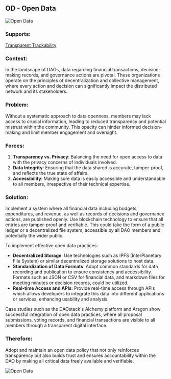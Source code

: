 ## OD - Open Data

![Open Data](./output/illustrations/open_data.png)

### Supports:
[Transparent Trackability](./transparent_trackability.html)

### Context:
In the landscape of DAOs, data regarding financial transactions, decision-making records, and governance actions are pivotal. These organizations operate on the principles of decentralization and collective management, where every action and decision can significantly impact the distributed network and its stakeholders.

### Problem:
Without a systematic approach to data openness, members may lack access to crucial information, leading to reduced transparency and potential mistrust within the community. This opacity can hinder informed decision-making and limit member engagement and oversight.

### Forces:
1. **Transparency vs. Privacy**: Balancing the need for open access to data with the privacy concerns of individuals involved.
2. **Data Integrity**: Ensuring that the data shared is accurate, tamper-proof, and reflects the true state of affairs.
3. **Accessibility**: Making sure data is easily accessible and understandable to all members, irrespective of their technical expertise.

### Solution:
Implement a system where all financial data including budgets, expenditures, and revenue, as well as records of decisions and governance actions, are published openly. Use blockchain technology to ensure that all entries are tamper-proof and verifiable. This could take the form of a public ledger or a decentralized file system, accessible by all DAO members and potentially the wider public.

To implement effective open data practices:
- **Decentralized Storage**: Use technologies such as IPFS (InterPlanetary File System) or similar decentralized storage solutions to host data.
- **Standardization of Data Formats**: Adopt common standards for data recording and publication to ensure consistency and accessibility. Formats such as JSON or CSV for financial data, and markdown files for meeting minutes or decision records, could be utilized.
- **Real-time Access and APIs**: Provide real-time access through APIs which allows developers to integrate this data into different applications or services, enhancing usability and analysis.

Case studies such as the DAOstack's Alchemy platform and Aragon show successful integration of open data practices, where all proposal submissions, voting records, and financial transactions are visible to all members through a transparent digital interface.

### Therefore:
Adopt and maintain an open data policy that not only reinforces transparency but also builds trust and ensures accountability within the DAO by making all critical data freely available and verifiable.


![Open Data](./output/open_data_specific_graph.png)